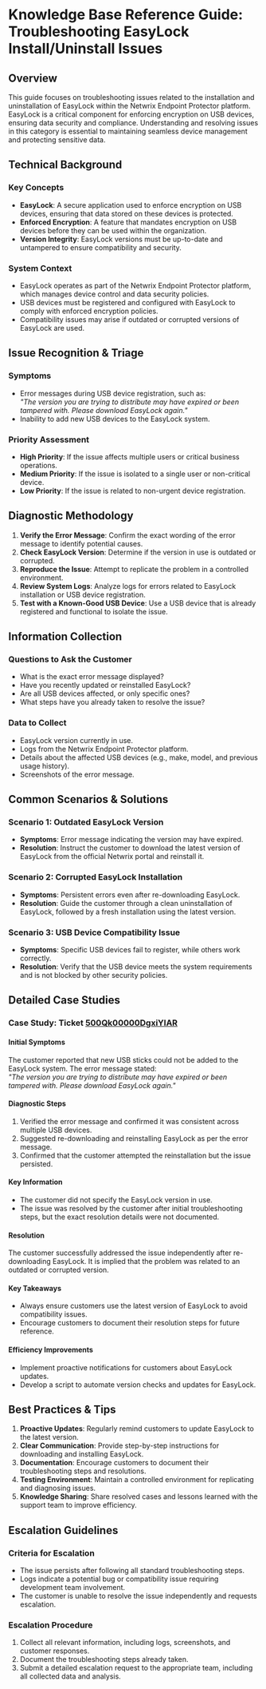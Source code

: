 # Knowledge Base Reference Guide: Troubleshooting EasyLock Install/Uninstall Issues

## Overview

This guide focuses on troubleshooting issues related to the installation and uninstallation of EasyLock within the Netwrix Endpoint Protector platform. EasyLock is a critical component for enforcing encryption on USB devices, ensuring data security and compliance. Understanding and resolving issues in this category is essential to maintaining seamless device management and protecting sensitive data.

## Technical Background

### Key Concepts
- **EasyLock**: A secure application used to enforce encryption on USB devices, ensuring that data stored on these devices is protected.
- **Enforced Encryption**: A feature that mandates encryption on USB devices before they can be used within the organization.
- **Version Integrity**: EasyLock versions must be up-to-date and untampered to ensure compatibility and security.

### System Context
- EasyLock operates as part of the Netwrix Endpoint Protector platform, which manages device control and data security policies.
- USB devices must be registered and configured with EasyLock to comply with enforced encryption policies.
- Compatibility issues may arise if outdated or corrupted versions of EasyLock are used.

## Issue Recognition & Triage

### Symptoms
- Error messages during USB device registration, such as:  
  *"The version you are trying to distribute may have expired or been tampered with. Please download EasyLock again."*
- Inability to add new USB devices to the EasyLock system.

### Priority Assessment
- **High Priority**: If the issue affects multiple users or critical business operations.
- **Medium Priority**: If the issue is isolated to a single user or non-critical device.
- **Low Priority**: If the issue is related to non-urgent device registration.

## Diagnostic Methodology

1. **Verify the Error Message**: Confirm the exact wording of the error message to identify potential causes.
2. **Check EasyLock Version**: Determine if the version in use is outdated or corrupted.
3. **Reproduce the Issue**: Attempt to replicate the problem in a controlled environment.
4. **Review System Logs**: Analyze logs for errors related to EasyLock installation or USB device registration.
5. **Test with a Known-Good USB Device**: Use a USB device that is already registered and functional to isolate the issue.

## Information Collection

### Questions to Ask the Customer
- What is the exact error message displayed?
- Have you recently updated or reinstalled EasyLock?
- Are all USB devices affected, or only specific ones?
- What steps have you already taken to resolve the issue?

### Data to Collect
- EasyLock version currently in use.
- Logs from the Netwrix Endpoint Protector platform.
- Details about the affected USB devices (e.g., make, model, and previous usage history).
- Screenshots of the error message.

## Common Scenarios & Solutions

### Scenario 1: Outdated EasyLock Version
- **Symptoms**: Error message indicating the version may have expired.
- **Resolution**: Instruct the customer to download the latest version of EasyLock from the official Netwrix portal and reinstall it.

### Scenario 2: Corrupted EasyLock Installation
- **Symptoms**: Persistent errors even after re-downloading EasyLock.
- **Resolution**: Guide the customer through a clean uninstallation of EasyLock, followed by a fresh installation using the latest version.

### Scenario 3: USB Device Compatibility Issue
- **Symptoms**: Specific USB devices fail to register, while others work correctly.
- **Resolution**: Verify that the USB device meets the system requirements and is not blocked by other security policies.

## Detailed Case Studies

### Case Study: Ticket [500Qk00000DgxiYIAR](https://nwxcorp.lightning.force.com/lightning/r/Case/500Qk00000DgxiYIAR/view)

#### Initial Symptoms
The customer reported that new USB sticks could not be added to the EasyLock system. The error message stated:  
*"The version you are trying to distribute may have expired or been tampered with. Please download EasyLock again."*

#### Diagnostic Steps
1. Verified the error message and confirmed it was consistent across multiple USB devices.
2. Suggested re-downloading and reinstalling EasyLock as per the error message.
3. Confirmed that the customer attempted the reinstallation but the issue persisted.

#### Key Information
- The customer did not specify the EasyLock version in use.
- The issue was resolved by the customer after initial troubleshooting steps, but the exact resolution details were not documented.

#### Resolution
The customer successfully addressed the issue independently after re-downloading EasyLock. It is implied that the problem was related to an outdated or corrupted version.

#### Key Takeaways
- Always ensure customers use the latest version of EasyLock to avoid compatibility issues.
- Encourage customers to document their resolution steps for future reference.

#### Efficiency Improvements
- Implement proactive notifications for customers about EasyLock updates.
- Develop a script to automate version checks and updates for EasyLock.

## Best Practices & Tips

1. **Proactive Updates**: Regularly remind customers to update EasyLock to the latest version.
2. **Clear Communication**: Provide step-by-step instructions for downloading and installing EasyLock.
3. **Documentation**: Encourage customers to document their troubleshooting steps and resolutions.
4. **Testing Environment**: Maintain a controlled environment for replicating and diagnosing issues.
5. **Knowledge Sharing**: Share resolved cases and lessons learned with the support team to improve efficiency.

## Escalation Guidelines

### Criteria for Escalation
- The issue persists after following all standard troubleshooting steps.
- Logs indicate a potential bug or compatibility issue requiring development team involvement.
- The customer is unable to resolve the issue independently and requests escalation.

### Escalation Procedure
1. Collect all relevant information, including logs, screenshots, and customer responses.
2. Document the troubleshooting steps already taken.
3. Submit a detailed escalation request to the appropriate team, including all collected data and analysis.

